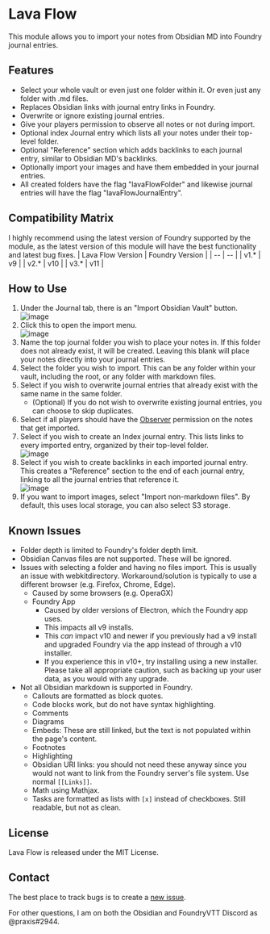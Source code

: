 # Lava Flow

This module allows you to import your notes from Obsidian MD into Foundry journal entries.

## Features

- Select your whole vault or even just one folder within it. Or even just any folder with .md files.
- Replaces Obsidian links with journal entry links in Foundry.
- Overwrite or ignore existing journal entries.
- Give your players permission to observe all notes or not during import.
- Optional index Journal entry which lists all your notes under their top-level folder.
- Optional "Reference" section which adds backlinks to each journal entry, similar to Obsidian MD's backlinks.
- Optionally import your images and have them embedded in your journal entries.
- All created folders have the flag "lavaFlowFolder" and likewise journal entries will have the flag "lavaFlowJournalEntry".

## Compatibility Matrix

I highly recommend using the latest version of Foundry supported by the module, as the latest version of this module will have the best functionality and latest bug fixes.
| Lava Flow Version | Foundry Version |
| -- | -- |
| v1.\* | v9 |
| v2.\* | v10 |
| v3.\* | v11 |

## How to Use

1. Under the Journal tab, there is an "Import Obsidian Vault" button.\
   ![image](https://user-images.githubusercontent.com/54974037/146979663-d754caeb-df13-454c-8b2a-00ecce5ff8a4.png)
1. Click this to open the import menu.\
   ![image](https://user-images.githubusercontent.com/54974037/153740928-d2f8f780-1496-4bd9-808a-97d94b982eb3.png)
1. Name the top journal folder you wish to place your notes in. If this folder does not already exist, it will be created. Leaving this blank will place your notes directly into your journal entries.
1. Select the folder you wish to import. This can be any folder within your vault, including the root, or any folder with markdown files.
1. Select if you wish to overwrite journal entries that already exist with the same name in the same folder.
   - (Optional) If you do not wish to overwrite existing journal entries, you can choose to skip duplicates.
1. Select if all players should have the [Observer](https://foundryvtt.com/article/users/) permission on the notes that get imported.
1. Select if you wish to create an Index journal entry. This lists links to every imported entry, organized by their top-level folder.\
   ![image](https://user-images.githubusercontent.com/54974037/146980929-400ce499-c352-47a1-890a-5f3ae574b8d3.png)
1. Select if you wish to create backlinks in each imported journal entry. This creates a "Reference" section to the end of each journal entry, linking to all the journal entries that reference it.\
   ![image](https://user-images.githubusercontent.com/54974037/146981259-6755cb58-a4d6-4df6-9473-8ad8c5914182.png)
1. If you want to import images, select "Import non-markdown files". By default, this uses local storage, you can also select S3 storage.

## Known Issues

- Folder depth is limited to Foundry's folder depth limit.
- Obsidian Canvas files are not supported. These will be ignored.
- Issues with selecting a folder and having no files import. This is usually an issue with webkitdirectory. Workaround/solution is typically to use a different browser (e.g. Firefox, Chrome, Edge).
  - Caused by some browsers (e.g. OperaGX)
  - Foundry App
    - Caused by older versions of Electron, which the Foundry app uses.
    - This impacts all v9 installs.
    - This _can_ impact v10 and newer if you previously had a v9 install and upgraded Foundry via the app instead of through a v10 installer.
    - If you experience this in v10+, try installing using a new installer. Please take all appropriate caution, such as backing up your user data, as you would with any upgrade.
- Not all Obsidian markdown is supported in Foundry.
  - Callouts are formatted as block quotes.
  - Code blocks work, but do not have syntax highlighting.
  - Comments
  - Diagrams
  - Embeds: These are still linked, but the text is not populated within the page's content.
  - Footnotes
  - Highlighting
  - Obsidian URI links: you should not need these anyway since you would not want to link from the Foundry server's file system. Use normal `[[Links]]`.
  - Math using Mathjax.
  - Tasks are formatted as lists with `[x]` instead of checkboxes. Still readable, but not as clean.

## License

Lava Flow is released under the MIT License.

## Contact

The best place to track bugs is to create a [new issue](https://github.com/Praxxian/lava-flow/issues/new).

For other questions, I am on both the Obsidian and FoundryVTT Discord as @praxis#2944.
